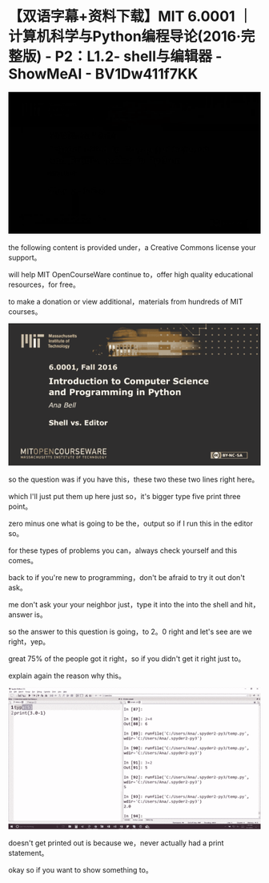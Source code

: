 # 【双语字幕+资料下载】MIT 6.0001 ｜ 计算机科学与Python编程导论(2016·完整版) - P2：L1.2- shell与编辑器 - ShowMeAI - BV1Dw411f7KK

![](img/a992ae449d2244f02c036d83e4ad4fbe_0.png)

the following content is provided under，a Creative Commons license your support。

will help MIT OpenCourseWare continue to，offer high quality educational resources，for free。

to make a donation or view additional，materials from hundreds of MIT courses。



![](img/a992ae449d2244f02c036d83e4ad4fbe_2.png)

so the question was if you have this，these two these two lines right here。

which I'll just put them up here just so，it's bigger type five print three point。

zero minus one what is going to be the，output so if I run this in the editor so。

for these types of problems you can，always check yourself and this comes。

back to if you're new to programming，don't be afraid to try it out don't ask。

me don't ask your your neighbor just，type it into the into the shell and hit，answer is。

so the answer to this question is going，to 2。0 right and let's see are we right，yep。

great 75% of the people got it right，so if you didn't get it right just to。

explain again the reason why this。

![](img/a992ae449d2244f02c036d83e4ad4fbe_4.png)

doesn't get printed out is because we，never actually had a print statement。

okay so if you want to show something to。